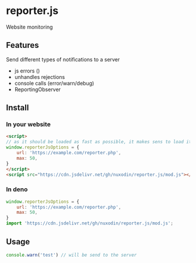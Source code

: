 # reporter.js
Website monitoring

## Features
Send different types of notifications to a server
- js errors ()
- unhandles rejections
- console calls (error/warn/debug)
- ReportingObserver

## Install

### In your website

```html
<script>
// as it should be loaded as fast as possible, it makes sens to load it not as a module    
window.reporterJsOptions = {
    url: 'https://example.com/reporter.php',
    max: 50,
}
</script>
<script src="https://cdn.jsdelivr.net/gh/nuxodin/reporter.js/mod.js"></script>
```

### In deno

```js
window.reporterJsOptions = {
    url: 'https://example.com/reporter.php',
    max: 50,
}
import 'https://cdn.jsdelivr.net/gh/nuxodin/reporter.js/mod.js';
```

## Usage

```js
console.warn('test') // will be send to the server
```
